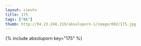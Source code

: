 ```yaml
--- 
layout: sieutv
title: 175
tags: ["0k"]
thumb: http://94.23.248.219/absoluporn-1/image/002/175.jpg
---
```

{% include absoluporn key="175" %} 
